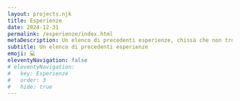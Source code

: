 ```yaml
---
layout: projects.njk
title: Esperienze
date: 2024-12-31
permalink: /esperienze/index.html
metaDescription: Un elenco di precedenti esperienze, chissà che non troviamo qualcosa in comune tra queste. 
subtitle: Un elenco di precedenti esperienze
emoji: 💻
eleventyNavigation: false
# eleventyNavigation:
#   key: Esperienze
#   order: 3
#   hide: true
---
```

